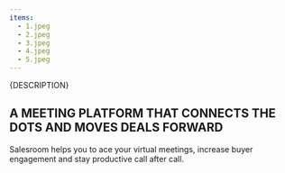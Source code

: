 ```yaml
---
items:
  - 1.jpeg
  - 2.jpeg
  - 3.jpeg
  - 4.jpeg
  - 5.jpeg
---
```


{DESCRIPTION}

## A MEETING PLATFORM THAT CONNECTS THE DOTS AND MOVES DEALS FORWARD

Salesroom helps you to ace your virtual meetings, increase buyer engagement and stay productive call after call.
